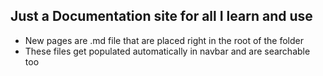## Just a Documentation site for all I learn and use

* New pages are .md file that are placed right in the root of the folder
* These files get populated automatically in navbar and are searchable too
